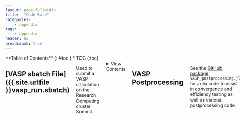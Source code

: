 ```yaml
---
layout: page-fullwidth
title:  "Code Base"
categories:
    - appendix
tags:
    - appendix
header: no
breadcrumb: true
---
```

<div class="row">
<div class="medium-4 medium-push-8 columns" markdown="1">
<div class="panel radius" markdown="1">
**Table of Contents**
{: #toc }
*  TOC
{:toc}
</div>
</div><!-- /.medium-4.columns -->

<div class="medium-8 medium-pull-4 columns" markdown="1">

## [VASP sbatch File]({{ site.urlfile }}vasp_run.sbatch)

Used to submit a VASP calculation on the Research Computing cluster Summit.
<details>

<summary>View Contents</summary>

<div class="language-bash highlighter-rouge">
<div class="highlight">
<pre class="highlight">
<code>#!/bin/bash

## Account_info
#SBATCH --account=ucb-summit-eav

## QoS_type
#SBATCH --qos=condo

## note: this one will be empty for shas nodes
## Partition_name
#SBATCH --partition=shas-testing

## Job_name
#SBATCH --job-name=vasp

#SBATCH -o o.%j                 # Name of stdout output file (%j expands to jobId)
#SBATCH -e e.%j                 # name of error file

## Number_of_nodes
#SBATCH --nodes=1-1

## Number_of_processors
#SBATCH --ntasks-per-node=12
#SBATCH --ntasks-per-socket=12

## Job_Wall_Time
#SBATCH --time=0:30:00

#SBATCH --mail-user=sile6618@colorado.edu
###SBATCH --mail-type=BEGIN     # email me when the job starts, commented out
###SBATCH --mail-type=END       # email me when the job finishes, commented out
#SBATCH --mail-type=FAIL        # email me if the job fails

#SBATCH --export=NONE                   # for modules on new nodes

# load modules required for MPI and VASP
module purge; module load intel/20.2  mkl/20.2  impi/19.8

# Create ECHO option if not already present
if test "`echo -e`" = "-e" ; then ECHO=echo ; else ECHO="echo -e" ; fi

## useful directories
VASP_DIR=/projects/$USER/programs/summit_vasp.6.3.1_O2_intel20/bin/vasp_std
SUBM_DIR=$PWD # submitting directory
SCR_DIR=/scratch/summit/$USER/${SLURM_JOB_ID}

### make SCR_DIR for this job
mkdir -p -v ${SCR_DIR}

## Record calculation to jobs_log file
printf '%s\n' "${SLURM_JOB_ID}  ${SLURM_JOB_NAME}  $(date)  $HOSTNAME    ${SBATCH_ACCOUNT}  ${SUBM_DIR}" >> ~/jobs_log

StartTime=$( date +%s.%N ) # bash timing 
## this clean_up function moves output to the submitting directory and
## cleans up scratch space
clean_up () {

    StopTime=$( date +%s.%N )
    printf "Elapsed(sec):  %.3F\n" $( $ECHO  "${StopTime}-${StartTime}"|bc ) >
    VASP_${SLURM_JOB_ID}_Timed.bash

    $ECHO
    $ECHO "Moving results to head node ${SUBM_DIR}..."
    mv -v $SCR_DIR/* $SUBM_DIR
    $ECHO "...done"

    wait

    rm -r -v -f ${SCR_DIR}

    $ECHO "... done"
    $ECHO
    $ECHO "Changing directory to ${SUBM_DIR}"
    cd ${SUBM_DIR}

    mv OUTCAR OUTCAR.${SLURM_JOB_ID}
    cp POSCAR POSCAR.${SLURM_JOB_ID}
    cp INCAR INCAR.${SLURM_JOB_ID}
    cp vasprun.xml vasprun.xml.${SLURM_JOB_ID}
    mv CONTCAR POSCAR

    if [ -f PROCAR ]; then
      ## because I can't figure out FORTRAN to save my life...:
      ## this line fixes spacing in the header of the PROCAR file
        sed -i "s/ion      s     py     pz     px    dxy    dyz    dz2   dxz    dx2    tot/ions   py        pz        px       dxy       dyz       dz2       dxz       dx2      tot/g" PROCAR
    fi

    $ECHO "...done"
    $ECHO
    $ECHO "over and out"
}

set -P; shopt -s extglob

cp -v ${SUBM_DIR}/!(o.${SLURM_JOB_ID}|e.${SLURM_JOB_ID}|README) ${SCR_DIR}
rm -v ${SUBM_DIR}/!(o.${SLURM_JOB_ID}|e.${SLURM_JOB_ID}|README)
cd ${SCR_DIR}

$ECHO
$ECHO
$ECHO "running vasp program..."
## run program
export OMP_NUM_THREADS=1
mpirun -np ${SLURM_NTASKS} ${VASP_DIR} > screen.${SLURM_JOB_ID}

$ECHO "vasp done... over and out"
 clean_up

if [ -s POSCAR ]; then
        : # do nothing 
else
        cp POSCAR POSCAR.empty
        cp POSCAR.${SLURM_JOB_ID} POSCAR
fi

## sometimes, jobs aren't recorded into ~/jobs_log; check if this happens and append to
## end of file if so
vijID=$( grep "${SLURM_JOB_ID}" ~/jobs_log | cut -f1 -d' ' )
if [[ $vijID == ${SLURM_JOB_ID} ]]; then
        exit 0
else
        ## Record calculation to jobs_log file
        printf '\%s{\textbackslash}n' "${SLURM_JOB_ID}  ${SLURM_JOB_NAME}  $(date)  $HOSTNAME}
        ${SBATCH_ACCOUNT}  ${SUBM_DIR}" >> ~/jobs_log
fi
</code>
</pre>
</div>
</div>
</details>


## VASP Postprocessing

See the [GitHub package](https://github.com/SinaLewis/VASP_postprocessing.jl) `VASP_postprocessing.jl` for Julia code to assist in convergence and efficiency testing as well as various postprocessing code.



